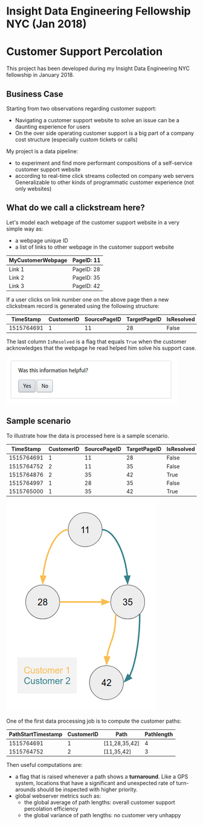 # Insight Data Engineering Fellowship NYC (Jan 2018)
# Customer Support Percolation

This project has been developed during my Insight Data Engineering NYC fellowship in January 2018.

## Business Case
Starting from two observations regarding customer support:
- Navigating a customer support website to solve an issue can be a daunting experience for users
- On the over side operating customer support is a big part of a company cost structure (especially custom tickets or calls)

My project is a data pipeline:
- to experiment and find more performant compositions of a self-service customer support website
- according to real-time click streams collected on company web servers
Generalizable to other kinds of programmatic customer experience (not only websites)

## What do we call a clickstream here?
Let's model each webpage of the customer support website in a very simple way as:
- a webpage unique ID
- a list of links to other webpage in the customer support website

|MyCustomerWebpage|PageID: 11|
|---|---|
|Link 1|PageID: 28|
|Link 2|PageID: 35|
|Link 3|PageID: 42|

If a user clicks on link number one on the above page then a new clickstream record is generated using the following structure:

|TimeStamp|CustomerID|SourcePageID|TargetPageID|IsResolved|
|---|---|---|---|---|
|1515764691|1|11|28|False|

The last column `IsResolved` is a flag that equals `True` when the customer acknowledges that the webpage he read helped him solve his support case.

![Example of Customer Support Website Acknowledgment](/images/customer_support_website_acknowledgment_cropped.png "Example  of customer support website acknowledgment")

## Sample scenario
To illustrate how the data is processed here is a sample scenario.

|TimeStamp|CustomerID|SourcePageID|TargetPageID|IsResolved|
|---|---|---|---|---|
|1515764691|1|11|28|False|
|1515764752|2|11|35|False|
|1515764876|2|35|42|True|
|1515764997|1|28|35|False|
|1515765000|1|35|42|True|

![Sample scenario](/images/sample_scenario.png "Sample scenario")

One of the first data processing job is to compute the customer paths:

|PathStartTimestamp|CustomerID|Path|Pathlength|
|---|---|---|---|
|1515764691|1|[11,28,35,42]|4|
|1515764752|2|[11,35,42]|3|

Then useful computations are:
- a flag that is raised whenever a path shows a **turnaround**. Like a GPS system, locations that have a significant and unexpected rate of turn-arounds should be inspected with higher priority.
- global webserver metrics such as:
  - the global average of path lengths: overall customer support percolation efficiency
  - the global variance of path lengths: no customer very unhappy
